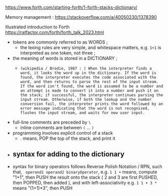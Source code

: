 https://www.forth.com/starting-forth/1-forth-stacks-dictionary/

Memory management :
https://stackoverflow.com/a/40050230/1378390

Illustrated introduction to Forth 
https://ratfactor.com/forth/forth_talk_2023.html



- tokens are commonly referred to as WORDS ;
  - the lexing rules are very simple, and whitespace matters, e.g. `1+1` is interpreted as one token, not three ;
- the meaning of words is stored in a DICTIONARY ;
  -     (wikipedia / Brodie, 1987 : ) When the interpreter finds a word, it looks the word up in the dictionary. If the word is found, the interpreter executes the code associated with the word, and then returns to parse the rest of the input stream. If the word isn't found, the word is assumed to be a number and an attempt is made to convert it into a number and push it on the stack; if successful, the interpreter continues parsing the input stream. Otherwise, if both the lookup and the number conversion fail, the interpreter prints the word followed by an error message indicating that the word is not recognised, flushes the input stream, and waits for new user input.
- full-line comments are preceded by `\`
  - inline comments are between `(` ... `)`
- programming involves explicit control of a stack
  - . means, POP the top of the stack, and print it
- syntax for adding to the dictionary
  -
- syntax for binary operators follows Reverse Polish Notation / RPN, such that,
  ` operand1 operand2 binaryOperator`, e.g. `1 1 +` means, compute "1+1", then
  PUSH the result onto the stack ( 2 and 3 are first PUSHED, then POPPED, then
  added ), and with left-associativity e.g. `1 1 + 3 *` means "(1+1)*3", then
  PUSH
